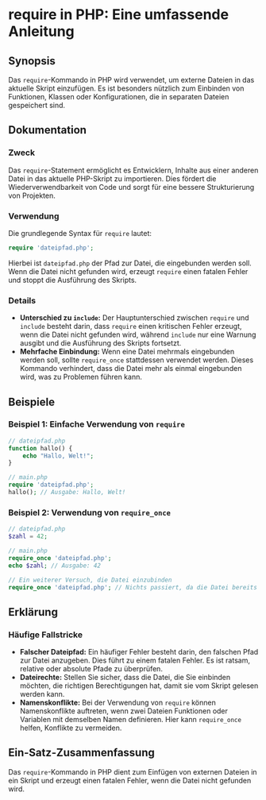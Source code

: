 <!--
Meta Description: # require in PHP: Eine umfassende Anleitung ## Synopsis Das `require`-Kommando in PHP wird verwendet, um externe Dateien in das aktuelle Skript einzuf...
Meta Keywords: php, die, require, datei, dateipfad
-->

# require in PHP: Eine umfassende Anleitung

## Synopsis
Das `require`-Kommando in PHP wird verwendet, um externe Dateien in das aktuelle Skript einzufügen. Es ist besonders nützlich zum Einbinden von Funktionen, Klassen oder Konfigurationen, die in separaten Dateien gespeichert sind.

## Dokumentation
### Zweck
Das `require`-Statement ermöglicht es Entwicklern, Inhalte aus einer anderen Datei in das aktuelle PHP-Skript zu importieren. Dies fördert die Wiederverwendbarkeit von Code und sorgt für eine bessere Strukturierung von Projekten.

### Verwendung
Die grundlegende Syntax für `require` lautet:

```php
require 'dateipfad.php';
```

Hierbei ist `dateipfad.php` der Pfad zur Datei, die eingebunden werden soll. Wenn die Datei nicht gefunden wird, erzeugt `require` einen fatalen Fehler und stoppt die Ausführung des Skripts.

### Details
- **Unterschied zu `include`:** Der Hauptunterschied zwischen `require` und `include` besteht darin, dass `require` einen kritischen Fehler erzeugt, wenn die Datei nicht gefunden wird, während `include` nur eine Warnung ausgibt und die Ausführung des Skripts fortsetzt.
- **Mehrfache Einbindung:** Wenn eine Datei mehrmals eingebunden werden soll, sollte `require_once` stattdessen verwendet werden. Dieses Kommando verhindert, dass die Datei mehr als einmal eingebunden wird, was zu Problemen führen kann.

## Beispiele
### Beispiel 1: Einfache Verwendung von `require`

```php
// dateipfad.php
function hallo() {
    echo "Hallo, Welt!";
}

// main.php
require 'dateipfad.php';
hallo(); // Ausgabe: Hallo, Welt!
```

### Beispiel 2: Verwendung von `require_once`

```php
// dateipfad.php
$zahl = 42;

// main.php
require_once 'dateipfad.php';
echo $zahl; // Ausgabe: 42

// Ein weiterer Versuch, die Datei einzubinden
require_once 'dateipfad.php'; // Nichts passiert, da die Datei bereits eingebunden wurde
```

## Erklärung
### Häufige Fallstricke
- **Falscher Dateipfad:** Ein häufiger Fehler besteht darin, den falschen Pfad zur Datei anzugeben. Dies führt zu einem fatalen Fehler. Es ist ratsam, relative oder absolute Pfade zu überprüfen.
- **Dateirechte:** Stellen Sie sicher, dass die Datei, die Sie einbinden möchten, die richtigen Berechtigungen hat, damit sie vom Skript gelesen werden kann.
- **Namenskonflikte:** Bei der Verwendung von `require` können Namenskonflikte auftreten, wenn zwei Dateien Funktionen oder Variablen mit demselben Namen definieren. Hier kann `require_once` helfen, Konflikte zu vermeiden.

## Ein-Satz-Zusammenfassung
Das `require`-Kommando in PHP dient zum Einfügen von externen Dateien in ein Skript und erzeugt einen fatalen Fehler, wenn die Datei nicht gefunden wird.